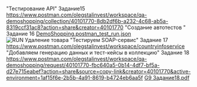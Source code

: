 "Тестирование API" 
Задание15 https://www.postman.com/olegstalinvest/workspace/qa-demoshopping/collection/40101770-8db2df6b-a232-4c68-ab5a-8319ccf31ac8?action=share&creator=40101770
"Создание автотестов " Задание 16 [DemoShopping.postman_test_run.json](https://github.com/user-attachments/files/18385176/DemoShopping.postman_test_run.json)
![RUN Удаление товара](https://github.com/user-attachments/assets/da2d1de6-3c85-46bb-8da1-fa4ca0ebfb1c)
"Тестируем SOAP-сервис" Задание 17 https://www.postman.com/olegstalinvest/workspace/countryinfoservice
"Добавляем генерацию данных и тест-кейсы в коллекцию"  Задание 18 https://www.postman.com/olegstalinvest/workspace/qa-demoshopping/request/40101770-fbc640a5-0b14-4df7-bf5a-d27e715eabef?action=share&source=copy-link&creator=40101770&active-environment=1af15f6e-2b5b-4a91-8619-b4724eb6aa5f
[G9 Задание18.pdf](https://github.com/user-attachments/files/18410540/G9.18.pdf)

